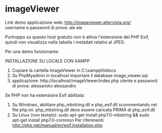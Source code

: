 # imageViewer

Link demo applicazione web:
http://imageviewer.altervista.org/          
username e password di prova: ale ale 

Purtroppo su questo host gratuito non è attiva l'estensione del PHP Exif, quindi non visualizza nella tabella i metadati relativi al JPEG.

Per una demo funzionante:

INSTALLAZIONE SU LOCALE CON XAMPP

1) Copiare la cartella ImageViewer in C:\xampp\htdocs
2) Su PhpMyadmin in localhost importare il database image_viewer.sql
3) applicazione:  http://localhost/imageViewer/index.php          utente e password di prova: alessandro alessandro

Se PHP non ha estensione Exif abilitata:
1) Su Windows, abilitare php_mbstring.dll e php_exif.dll scommentando nel file php.ini. php_mbstring.dll deve essere caricata PRIMA di php_exif.dll
2) Su Linux (non testato): sudo apt-get install php7.0-mbstring && sudo apt-get install php7.0-common
Per riferimenti: http://php.net/manual/en/exif.installation.php
